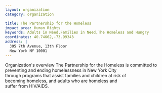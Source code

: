 ```yaml
---
layout: organization
category: organization

title: The Partnership for the Homeless
impact_area: Human Rights
keywords: Adults in Need,Families in Need,The Homeless and Hungry
coordinates: 40.74662,-73.99343
address: |
  305 7th Avenue, 13th Floor
  New York NY 10001
---
```

Organization's overview
The Partnership for the Homeless is committed to  
preventing and ending homelessness in New York City  
through programs that assist families and children at risk of  
becoming homeless, and adults who are homeless and  
suffer from HIV/AIDS.